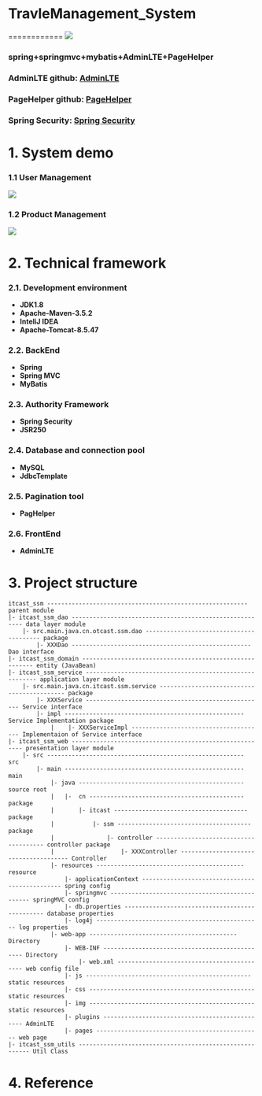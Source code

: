 # TravleManagement_System #
============
![](https://img.shields.io/badge/release-v1.0.8-blue)

### spring+springmvc+mybatis+AdminLTE+PageHelper ###
### AdminLTE github: [AdminLTE](https://github.com/ColorlibHQ/AdminLTE) ###
### PageHelper github: [PageHelper](https://github.com/pagehelper/Mybatis-PageHelper) ###
### Spring Security: [Spring Security](https://spring.io/projects/spring-security) ###
# 1. System demo #
### 1.1 User Management ###
![](https://github.com/realdonald1994/SSM_TravleManagement_System/blob/master/User.png)
### 1.2 Product Management ###
![](https://github.com/realdonald1994/SSM_TravleManagement_System/blob/master/Product.png)
# 2. Technical framework #
### 2.1. Development environment ###
- **JDK1.8**
- **Apache-Maven-3.5.2**  
- **InteliJ IDEA**
- **Apache-Tomcat-8.5.47**

### 2.2. BackEnd ###
- **Spring**
- **Spring MVC**
- **MyBatis**
### 2.3. Authority Framework ###
- **Spring Security**
- **JSR250**
### 2.4. Database and connection pool ###
- **MySQL**
- **JdbcTemplate**
### 2.5. Pagination tool ###
- **PagHelper**
### 2.6. FrontEnd ###
- **AdminLTE**

# 3. Project structure #


    itcast_ssm --------------------------------------------------------- parent module
    |- itcast_ssm_dao -------------------------------------------------------- data layer module
        |- src.main.java.cn.otcast.ssm.dao ---------------------------------------- package 
            |- XXXDao --------------------------------------------------- Dao interface
    |- itcast_ssm_domain -------------------------------------------------------- entity (JavaBean)          
    |- itcast_ssm_service -------------------------------------------------------- application layer module
        |- src.main.java.cn.itcast.ssm.service ------------------------------------------- package 
            |- XXXService --------------------------------------------------- Service interface
            |- impl --------------------------------------------------- Service Implementation package
                |    |- XXXServiceImpl -------------------------------------- Implementaion of Service interface
    |- itcast_ssm_web -------------------------------------------------------- presentation layer module
        |- src -------------------------------------------------------- src
            |- main --------------------------------------------------- main
                |- java ----------------------------------------------- source root
                |   |-  cn -------------------------------------------- package
                |       |- itcast -------------------------------------- package
                |           |- ssm -------------------------------------- package
                |               |- controller -------------------------------------- controller package 
                |                   |- XXXController -------------------------------------- Controller
                |- resources ------------------------------------------ resource
                    |- applicationContext ----------------------------------------------- spring config
                    |- springmvc ----------------------------------------------- springMVC config
                    |- db.properties ----------------------------------------------- database properties
                    |- log4j ----------------------------------------------- log properties
                |- web-app ------------------------------------------ Directory
                    |- WEB-INF ----------------------------------------------- Directory
                        |- web.xml ------------------------------------------- web config file
                    |- js ----------------------------------------------- static resources
                    |- css ----------------------------------------------- static resources
                    |- img ----------------------------------------------- static resources
                    |- plugins ----------------------------------------------- AdminLTE
                    |- pages ----------------------------------------------- web page
    |- itcast_ssm_utils -------------------------------------------------------- Util Class
    
# 4. Reference #
